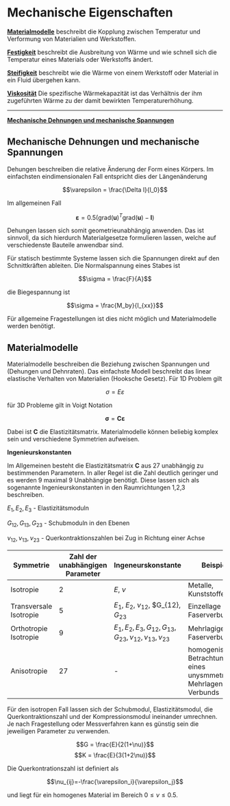 # Mechanische Eigenschaften

[**Materialmodelle**](@ref "Materialmodelle") beschreibt die Kopplung zwischen Temperatur und Verformung von Materialien und Werkstoffen.

[**Festigkeit**](@ref "Festigkeit") beschreibt die Ausbreitung von Wärme und wie schnell sich die Temperatur eines Materials oder Werkstoffs ändert.

[**Steifigkeit**](@ref "Steifigkeit") beschreibt wie die Wärme von einem Werkstoff oder Material in ein Fluid übergehen kann.

[**Viskosität**](@ref "Spezifische Wärmekapazität") Die spezifische Wärmekapazität ist das Verhältnis der ihm zugeführten Wärme zu der damit bewirkten Temperaturerhöhung.

---


[**Mechanische Dehnungen und mechanische Spannungen**](@ref "Mechanische Dehnungen und mechanische Spannungen")



## Mechanische Dehnungen und mechanische Spannungen
Dehungen beschreiben die relative Änderung der Form eines Körpers. Im einfachsten eindimensionalen Fall entspricht dies der Längenänderung

$$\varepsilon = \frac{\Delta l}{l_0}$$

Im allgemeinen Fall 

$$\boldsymbol{\varepsilon} = 0.5\left(\text{grad}(\mathbf{u})^T\text{grad}(\mathbf{u}) - \mathbf{I}\right)$$

Dehungen lassen sich somit geometrieunabhängig anwenden. Das ist sinnvoll, da sich hierdurch Materialgesetze formulieren lassen, welche auf verschiedenste Bauteile anwendbar sind.

Für statisch bestimmte Systeme lassen sich die Spannungen direkt auf den Schnittkräften ableiten. Die Normalspannung eines Stabes ist

$$\sigma = \frac{F}{A}$$

die Biegespannung ist 

$$\sigma = \frac{M_by}{I_{xx}}$$

Für allgemeine Fragestellungen ist dies nicht möglich und Materialmodelle werden benötigt.


## Materialmodelle
Materialmodelle beschreiben die Beziehung zwischen Spannungen und (Dehungen und Dehnraten).
Das einfachste Modell beschreibt das linear elastische Verhalten von Materialien (Hooksche Gesetz). Für 1D Problem gilt

$$\sigma = E \varepsilon$$

für 3D Probleme gilt in Voigt Notation

$$\boldsymbol{\sigma} = \mathbf{C}\boldsymbol{\varepsilon}$$

Dabei ist $\mathbf{C}$ die Elastizitätsmatrix. Materialmodelle können beliebig komplex sein und verschiedene Symmetrien aufweisen.

**Ingenieurskonstanten**

Im Allgemeinen besteht die Elastizitätsmatrix  $\mathbf{C}$ aus 27 unabhängig zu bestimmenden Parametern. In aller Regel ist die Zahl deutlich geringer und es werden 9 maximal 9 Unabhängige benötigt. Diese lassen sich als sogenannte Ingenieurskonstanten in den Raumrichtungen 1,2,3 beschreiben.

$E_{1},E_{2},E_{3}$ - Elastizitätsmoduln

$G_{12}, G_{13}, G_{23}$ - Schubmoduln in den Ebenen

$\nu_{12},\nu_{13},\nu_{23}$ - Querkontraktionszahlen bei Zug in Richtung einer Achse

| Symmetrie | Zahl der unabhängigen Parameter | Ingeneurskonstante | Beispiele |
|---|---|---|---|
| Isotropie | 2 | $E$, $\nu$| Metalle, Kunststoffe|
| Transversale Isotropie | 5 |$E_1$, $E_2$, $\nu_{12}$, $G_{12}, $G_{23}$ | Einzellage Faserverbund |
| Orthotropie Isotropie | 9  |$E_{1},E_{2},E_{3},G_{12}, G_{13}, G_{23},\nu_{12},\nu_{13},\nu_{23}$ | Mehrlagiger Faserverbund |
| Anisotropie | 27 | - | homogenisierte Betrachtung eines unysmmetrischen Mehrlagen-Verbunds |

Für den isotropen Fall lassen sich der Schubmodul, Elastizitätsmodul, die Querkontraktionszahl und der Kompressionsmodul ineinander umrechnen. Je nach Fragestellung oder Messverfahren kann es günstig sein die jeweiligen Parameter zu verwenden.

$$G = \frac{E}{2(1+\nu)}$$
$$K = \frac{E}{3(1+2\nu)}$$

Die Querkontrationszahl ist definiert als 

$$\nu_{ij}=-\frac{\varepsilon_i}{\varepsilon_j}$$

und liegt für ein homogenes Material im Bereich $0\leq\nu\leq0.5$.